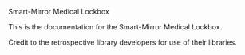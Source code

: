 Smart-Mirror Medical Lockbox

This is the documentation for the Smart-Mirror Medical Lockbox.

Credit to the retrospective library developers for use of their libraries.

